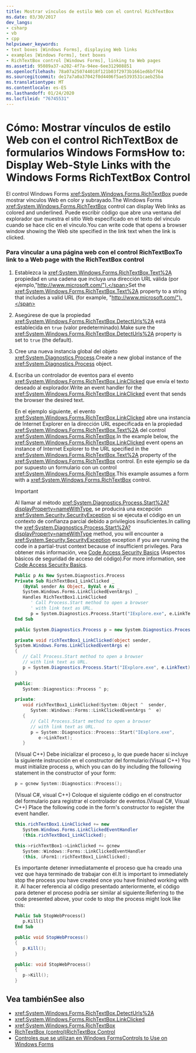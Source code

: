 ```yaml
---
title: Mostrar vínculos de estilo Web con el control RichTextBox
ms.date: 03/30/2017
dev_langs:
- csharp
- vb
- cpp
helpviewer_keywords:
- text boxes [Windows Forms], displaying Web links
- examples [Windows Forms], text boxes
- RichTextBox control [Windows Forms], linking to Web pages
ms.assetid: 95089a37-a202-4f7a-94ee-6ee312908851
ms.openlocfilehash: 78a07a250744018f121b03f2973b1661ed6bf764
ms.sourcegitcommit: de17a7a0a37042f0d4406f5ae5393531caeb25ba
ms.translationtype: MT
ms.contentlocale: es-ES
ms.lasthandoff: 01/24/2020
ms.locfileid: "76745531"
---
```

# <a name="how-to-display-web-style-links-with-the-windows-forms-richtextbox-control"></a><span data-ttu-id="d1f8e-102">Cómo: Mostrar vínculos de estilo Web con el control RichTextBox de formularios Windows Forms</span><span class="sxs-lookup"><span data-stu-id="d1f8e-102">How to: Display Web-Style Links with the Windows Forms RichTextBox Control</span></span>

<span data-ttu-id="d1f8e-103">El control Windows Forms <xref:System.Windows.Forms.RichTextBox> puede mostrar vínculos Web en color y subrayado.</span><span class="sxs-lookup"><span data-stu-id="d1f8e-103">The Windows Forms <xref:System.Windows.Forms.RichTextBox> control can display Web links as colored and underlined.</span></span> <span data-ttu-id="d1f8e-104">Puede escribir código que abre una ventana del explorador que muestra el sitio Web especificado en el texto del vínculo cuando se hace clic en el vínculo.</span><span class="sxs-lookup"><span data-stu-id="d1f8e-104">You can write code that opens a browser window showing the Web site specified in the link text when the link is clicked.</span></span>

### <a name="to-link-to-a-web-page-with-the-richtextbox-control"></a><span data-ttu-id="d1f8e-105">Para vincular a una página web con el control RichTextBox</span><span class="sxs-lookup"><span data-stu-id="d1f8e-105">To link to a Web page with the RichTextBox control</span></span>

1. <span data-ttu-id="d1f8e-106">Establezca la <xref:System.Windows.Forms.RichTextBox.Text%2A> propiedad en una cadena que incluya una dirección URL válida (por ejemplo,"http://www.microsoft.com/").</span><span class="sxs-lookup"><span data-stu-id="d1f8e-106">Set the <xref:System.Windows.Forms.RichTextBox.Text%2A> property to a string that includes a valid URL (for example, "http://www.microsoft.com/").</span></span>

2. <span data-ttu-id="d1f8e-107">Asegúrese de que la propiedad <xref:System.Windows.Forms.RichTextBox.DetectUrls%2A> está establecida en `true` (valor predeterminado).</span><span class="sxs-lookup"><span data-stu-id="d1f8e-107">Make sure the <xref:System.Windows.Forms.RichTextBox.DetectUrls%2A> property is set to `true` (the default).</span></span>

3. <span data-ttu-id="d1f8e-108">Cree una nueva instancia global del objeto <xref:System.Diagnostics.Process>.</span><span class="sxs-lookup"><span data-stu-id="d1f8e-108">Create a new global instance of the <xref:System.Diagnostics.Process> object.</span></span>

4. <span data-ttu-id="d1f8e-109">Escriba un controlador de eventos para el evento <xref:System.Windows.Forms.RichTextBox.LinkClicked> que envía el texto deseado al explorador.</span><span class="sxs-lookup"><span data-stu-id="d1f8e-109">Write an event handler for the <xref:System.Windows.Forms.RichTextBox.LinkClicked> event that sends the browser the desired text.</span></span>

    <span data-ttu-id="d1f8e-110">En el ejemplo siguiente, el evento <xref:System.Windows.Forms.RichTextBox.LinkClicked> abre una instancia de Internet Explorer en la dirección URL especificada en la propiedad <xref:System.Windows.Forms.RichTextBox.Text%2A> del control <xref:System.Windows.Forms.RichTextBox>.</span><span class="sxs-lookup"><span data-stu-id="d1f8e-110">In the example below, the <xref:System.Windows.Forms.RichTextBox.LinkClicked> event opens an instance of Internet Explorer to the URL specified in the <xref:System.Windows.Forms.RichTextBox.Text%2A> property of the <xref:System.Windows.Forms.RichTextBox> control.</span></span> <span data-ttu-id="d1f8e-111">En este ejemplo se da por supuesto un formulario con un control <xref:System.Windows.Forms.RichTextBox>.</span><span class="sxs-lookup"><span data-stu-id="d1f8e-111">This example assumes a form with a <xref:System.Windows.Forms.RichTextBox> control.</span></span>

    > [!IMPORTANT]
    > <span data-ttu-id="d1f8e-112">Al llamar al método <xref:System.Diagnostics.Process.Start%2A?displayProperty=nameWithType>, se producirá una excepción <xref:System.Security.SecurityException> si se ejecuta el código en un contexto de confianza parcial debido a privilegios insuficientes.</span><span class="sxs-lookup"><span data-stu-id="d1f8e-112">In calling the <xref:System.Diagnostics.Process.Start%2A?displayProperty=nameWithType> method, you will encounter a <xref:System.Security.SecurityException> exception if you are running the code in a partial-trust context because of insufficient privileges.</span></span> <span data-ttu-id="d1f8e-113">Para obtener más información, vea [Code Access Security Basics](../../misc/code-access-security-basics.md) (Aspectos básicos de seguridad de acceso del código).</span><span class="sxs-lookup"><span data-stu-id="d1f8e-113">For more information, see [Code Access Security Basics](../../misc/code-access-security-basics.md).</span></span>

    ```vb
    Public p As New System.Diagnostics.Process
    Private Sub RichTextBox1_LinkClicked _
       (ByVal sender As Object, ByVal e As _
       System.Windows.Forms.LinkClickedEventArgs) _
       Handles RichTextBox1.LinkClicked
          ' Call Process.Start method to open a browser
          ' with link text as URL.
          p = System.Diagnostics.Process.Start("IExplore.exe", e.LinkText)
    End Sub
    ```

    ```csharp
    public System.Diagnostics.Process p = new System.Diagnostics.Process();

    private void richTextBox1_LinkClicked(object sender,
    System.Windows.Forms.LinkClickedEventArgs e)
    {
       // Call Process.Start method to open a browser
       // with link text as URL.
       p = System.Diagnostics.Process.Start("IExplore.exe", e.LinkText);
    }
    ```

    ```cpp
    public:
       System::Diagnostics::Process ^ p;

    private:
       void richTextBox1_LinkClicked(System::Object ^  sender,
          System::Windows::Forms::LinkClickedEventArgs ^  e)
       {
          // Call Process.Start method to open a browser
          // with link text as URL.
          p = System::Diagnostics::Process::Start("IExplore.exe",
             e->LinkText);
       }
    ```

    <span data-ttu-id="d1f8e-114">(Visual C++) Debe inicializar el proceso `p`, lo que puede hacer si incluye la siguiente instrucción en el constructor del formulario:</span><span class="sxs-lookup"><span data-stu-id="d1f8e-114">(Visual C++) You must initialize process `p`, which you can do by including the following statement in the constructor of your form:</span></span>

    ```cpp
    p = gcnew System::Diagnostics::Process();
    ```

    <span data-ttu-id="d1f8e-115">(Visual C#, visual C++) Coloque el siguiente código en el constructor del formulario para registrar el controlador de eventos.</span><span class="sxs-lookup"><span data-stu-id="d1f8e-115">(Visual C#, Visual C++) Place the following code in the form's constructor to register the event handler.</span></span>

    ```csharp
    this.richTextBox1.LinkClicked += new
       System.Windows.Forms.LinkClickedEventHandler
       (this.richTextBox1_LinkClicked);
    ```

    ```cpp
    this->richTextBox1->LinkClicked += gcnew
       System::Windows::Forms::LinkClickedEventHandler
       (this, &Form1::richTextBox1_LinkClicked);
    ```

    <span data-ttu-id="d1f8e-116">Es importante detener inmediatamente el proceso que ha creado una vez que haya terminado de trabajar con él.</span><span class="sxs-lookup"><span data-stu-id="d1f8e-116">It is important to immediately stop the process you have created once you have finished working with it.</span></span> <span data-ttu-id="d1f8e-117">Al hacer referencia al código presentado anteriormente, el código para detener el proceso podría ser similar al siguiente:</span><span class="sxs-lookup"><span data-stu-id="d1f8e-117">Referring to the code presented above, your code to stop the process might look like this:</span></span>

    ```vb
    Public Sub StopWebProcess()
       p.Kill()
    End Sub
    ```

    ```csharp
    public void StopWebProcess()
    {
       p.Kill();
    }
    ```

    ```cpp
    public: void StopWebProcess()
    {
       p->Kill();
    }
    ```

## <a name="see-also"></a><span data-ttu-id="d1f8e-118">Vea también</span><span class="sxs-lookup"><span data-stu-id="d1f8e-118">See also</span></span>

- <xref:System.Windows.Forms.RichTextBox.DetectUrls%2A>
- <xref:System.Windows.Forms.RichTextBox.LinkClicked>
- <xref:System.Windows.Forms.RichTextBox>
- [<span data-ttu-id="d1f8e-119">RichTextBox (control)</span><span class="sxs-lookup"><span data-stu-id="d1f8e-119">RichTextBox Control</span></span>](richtextbox-control-windows-forms.md)
- [<span data-ttu-id="d1f8e-120">Controles que se utilizan en Windows Forms</span><span class="sxs-lookup"><span data-stu-id="d1f8e-120">Controls to Use on Windows Forms</span></span>](controls-to-use-on-windows-forms.md)
